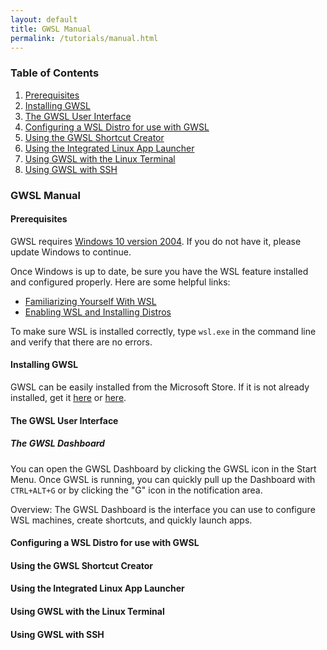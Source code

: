 ```yaml
---
layout: default
title: GWSL Manual
permalink: /tutorials/manual.html
---
```

### Table of Contents
1.  [Prerequisites](#prerequisites)
2.  [Installing GWSL](#installing-gwsl)
3.  [The GWSL User Interface](#the-gwsl-user-interface)
4.  [Configuring a WSL Distro for use with GWSL](#configuring-a-wsl-distro-for-use-with-gwsl)
5.  [Using the GWSL Shortcut Creator](#using-the-gwsl-shortcut-creator)
6.  [Using the Integrated Linux App Launcher](#using-the-integrated-linux-app-launcher)
7.  [Using GWSL with the Linux Terminal](#using-gwsl-with-the-linux-terminal)
8.  [Using GWSL with SSH](#using-gwsl-with-ssh)


### GWSL Manual

#### Prerequisites ####

GWSL requires [Windows 10 version 2004](https://support.microsoft.com/en-us/help/4028685/windows-10-get-the-update). If you do not have it, please update Windows to continue.

Once Windows is up to date, be sure you have the WSL feature installed and configured properly. Here are some helpful links:
*  [Familiarizing Yourself With WSL](https://docs.microsoft.com/en-us/windows/wsl/about)
*  [Enabling WSL and Installing Distros](https://docs.microsoft.com/en-us/windows/wsl/install-win10)

To make sure WSL is installed correctly, type ```wsl.exe``` in the command line and verify that there are no errors.

#### Installing GWSL ####

GWSL can be easily installed from the Microsoft Store. If it is not already installed, get it [here](ms-windows-store://pdp/?productid=9NL6KD1H33V3) or [here](	https://www.microsoft.com/store/apps/9NL6KD1H33V3).

#### The GWSL User Interface ####
##### The GWSL Dashboard 

You can open the GWSL Dashboard by clicking the GWSL icon in the Start Menu. Once GWSL is running, you can quickly pull up the Dashboard with ```CTRL+ALT+G``` or by clicking the "G" icon in the notification area.

Overview: The GWSL Dashboard is the interface you can use to configure WSL machines, create shortcuts, and quickly launch apps.


#### Configuring a WSL Distro for use with GWSL #### 


#### Using the GWSL Shortcut Creator #### 


#### Using the Integrated Linux App Launcher #### 

#### Using GWSL with the Linux Terminal ####

#### Using GWSL with SSH #### 
